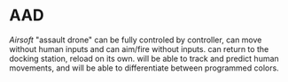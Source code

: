 # AAD
*Airsoft* "assault drone" can be fully controled by controller, can move without human inputs and can aim/fire without inputs. can return to the docking station, reload on its own. will be able to track and predict human movements, and will be able to differentiate between programmed colors.
